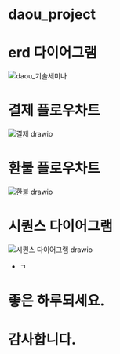 # daou_project

# erd 다이어그램
![daou_기술세미나](https://user-images.githubusercontent.com/59038419/145172365-05234d3c-3a3e-4392-aa5d-4ba46e781b36.png)


# 결제 플로우차트
![결제 drawio](https://user-images.githubusercontent.com/59038419/145172428-7f9668b3-5aff-451b-8ba5-b357598f27a0.png)

# 환불 플로우차트
![환불 drawio](https://user-images.githubusercontent.com/59038419/145172492-1a871fb3-0201-455a-bc33-27fc4277034e.png)

# 시퀀스 다이어그램

![시퀀스 다이어그램 drawio](https://user-images.githubusercontent.com/59038419/145172539-97ae79a7-0859-49af-b4d9-418699d8aea6.png)

- ㄱ 

# 좋은 하루되세요.
# 감사합니다.
